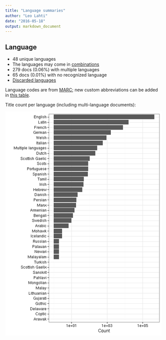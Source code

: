 ```yaml
---
title: "Language summaries"
author: "Leo Lahti"
date: "2016-05-18"
output: markdown_document
---
```


## Language

 * 48 unique languages
 * The languages may come in [combinations](output.tables/language_conversions.csv)
 * 279 docs (0.06%) with multiple languages
 * 65 docs (0.01%) with no recognized language 
 * [Discarded languages](output.tables/language_discarded.csv)

Language codes are from [MARC](http://www.loc.gov/marc/languages/language_code.html); new custom abbreviations can be added in [this table](https://github.com/rOpenGov/bibliographica/blob/master/inst/extdata/language_abbreviations.csv).

Title count per language (including multi-language documents):

![plot of chunk summarylang](figure/summarylang-1.png)


